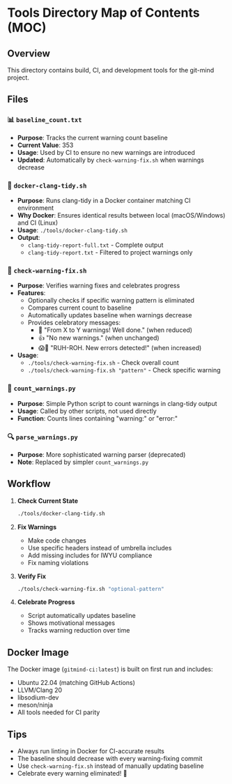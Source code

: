 # Tools Directory Map of Contents (MOC)

## Overview
This directory contains build, CI, and development tools for the git-mind project.

## Files

### 📊 `baseline_count.txt`
- **Purpose**: Tracks the current warning count baseline
- **Current Value**: 353
- **Usage**: Used by CI to ensure no new warnings are introduced
- **Updated**: Automatically by `check-warning-fix.sh` when warnings decrease

### 🐳 `docker-clang-tidy.sh`
- **Purpose**: Runs clang-tidy in a Docker container matching CI environment
- **Why Docker**: Ensures identical results between local (macOS/Windows) and CI (Linux)
- **Usage**: `./tools/docker-clang-tidy.sh`
- **Output**: 
  - `clang-tidy-report-full.txt` - Complete output
  - `clang-tidy-report.txt` - Filtered to project warnings only

### 🎉 `check-warning-fix.sh`
- **Purpose**: Verifies warning fixes and celebrates progress
- **Features**:
  - Optionally checks if specific warning pattern is eliminated
  - Compares current count to baseline
  - Automatically updates baseline when warnings decrease
  - Provides celebratory messages:
    - 🤩 "From X to Y warnings! Well done." (when reduced)
    - 👍 "No new warnings." (when unchanged)
    - 😱🚨 "RUH-ROH. New errors detected!" (when increased)
- **Usage**: 
  - `./tools/check-warning-fix.sh` - Check overall count
  - `./tools/check-warning-fix.sh "pattern"` - Check specific warning

### 📝 `count_warnings.py`
- **Purpose**: Simple Python script to count warnings in clang-tidy output
- **Usage**: Called by other scripts, not used directly
- **Function**: Counts lines containing "warning:" or "error:" 

### 🔍 `parse_warnings.py`
- **Purpose**: More sophisticated warning parser (deprecated)
- **Note**: Replaced by simpler `count_warnings.py`

## Workflow

1. **Check Current State**
   ```bash
   ./tools/docker-clang-tidy.sh
   ```

2. **Fix Warnings**
   - Make code changes
   - Use specific headers instead of umbrella includes
   - Add missing includes for IWYU compliance
   - Fix naming violations

3. **Verify Fix**
   ```bash
   ./tools/check-warning-fix.sh "optional-pattern"
   ```

4. **Celebrate Progress**
   - Script automatically updates baseline
   - Shows motivational messages
   - Tracks warning reduction over time

## Docker Image

The Docker image (`gitmind-ci:latest`) is built on first run and includes:
- Ubuntu 22.04 (matching GitHub Actions)
- LLVM/Clang 20
- libsodium-dev
- meson/ninja
- All tools needed for CI parity

## Tips

- Always run linting in Docker for CI-accurate results
- The baseline should decrease with every warning-fixing commit
- Use `check-warning-fix.sh` instead of manually updating baseline
- Celebrate every warning eliminated! 🎯